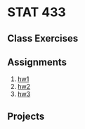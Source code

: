 # STAT 433

## Class Exercises


## Assignments
1. [hw1](hw1/433-hw1.md)
2. [hw2](hw2/433-hw2.md)
3. [hw3](hw3/433-hw3.md)

## Projects
